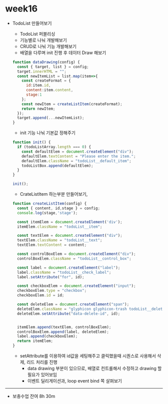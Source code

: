 # week16



+ TodoList 만들어보기

  + TodoList 퍼블리싱
  + 기능별로 나눠 개발해보기
  + CRUD로 나눠 기능 개발해보기
  + 배열을 다루며 init 진행 후 데이터 Draw 해보기

  ```js
  function dataDrawing(config) {
    const { target, list } = config;
    target.innerHTML = "";
    const newItemList = list.map(item=>{
      const createFormat = {
        id:item.id,
        content:item.content,
        stage:1
      };
      const newItem = createListItem(createFormat);
      return newItem;
    });
    target.append(...newItemList);
  }
  ```

  + init 기능 나눠 기본값 정해주기

  ```js
  function init() {
    if (todoListArray.length === 0) {
      const defaultElem = document.createElement("div");
      defaultElem.textContent = "Please enter the item.";
      defaultElem.className = "todoList__default_item";
      todoListBox.append(defaultElem);
    }
  }
  
  init();
  ```

  

  + CrateListItem 하는부분 만들어보기,

  ```js
  function createListItem(config) {
    const { content, id,stage } = config;
    console.log(stage,'stage');
  
    const itemElem = document.createElement('div');
    itemElem.className = "todoList__item";
  
    const textElem = document.createElement("div");
    textElem.className = "todoList__text";
    textElem.textContent = content;
  
    const controlBoxElem = document.createElement("div");
    controlBoxElem.className = "todoList__control_box";
  
    const label = document.createElement("label");
    label.className = "todoList__check_label";
    label.setAttribute("for", id);
  
    const checkboxElem = document.createElement("input");
    checkboxElem.type = "checkbox";
    checkboxElem.id = id;
  
    const deleteElem = document.createElement("span");
    deleteElem.className = "glyphicon glyphicon-trash todoList__delete_icon";
    deleteElem.setAttribute("data-delete-id", id);
  
  
    itemElem.append(textElem, controlBoxElem);
    controlBoxElem.append(label, deleteElem);
    label.append(checkboxElem);
    return itemElem;
  }
  ```

  + setAttribute를 이용하여 id값을 세팅해주고 클릭했을때 시퀀스로 사용해서 삭제,  리드 처리를 진행
    + data drawing 부분이 있으므로, 배열로 컨트롤해서 수정하고 drawing 할 필요가 있어보임
    + 이벤트 딜리게이션과, loop event bind 쪽 살펴보기



<hr>

- 보충수업 잔여 8h 30m